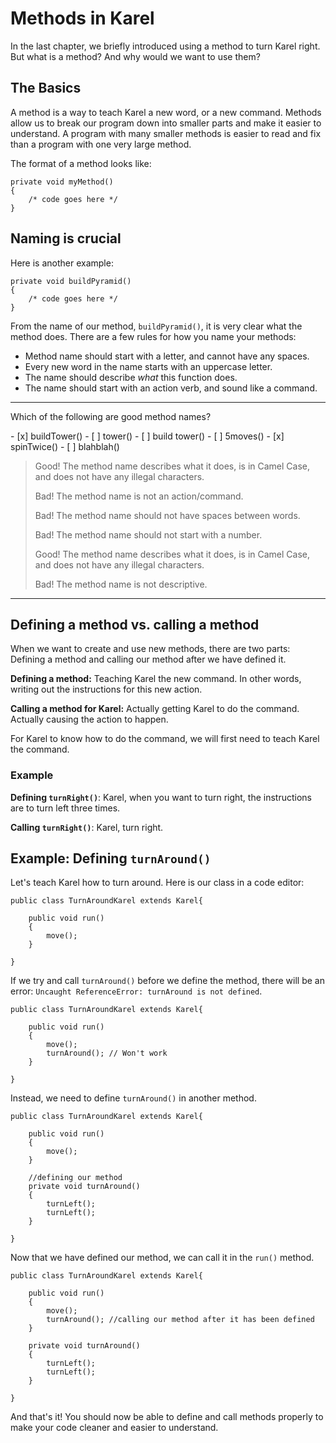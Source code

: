 # Methods in Karel

In the last chapter, we briefly introduced using a method to turn Karel right. But what is a method? And why would we want to use them?


## The Basics

A method is a way to teach Karel a new word, or a new command. Methods allow us to break our program down into smaller parts and make it easier to understand. A program with many smaller methods is easier to read and fix than a program with one very large method.

The format of a method looks like:

    private void myMethod()
    {
        /* code goes here */
    }
    
## Naming is crucial

Here is another example: 

    private void buildPyramid()
    {
        /* code goes here */
    }

From the name of our method, ```buildPyramid()```, it is very clear what the method does. There are a few rules for how you name your methods: 
* Method name should start with a letter, and cannot have any spaces.
* Every new word in the name starts with an uppercase letter.
* The name should describe *what* this function does.
* The name should start with an action verb, and sound like a command. 

---

<p>Which of the following are good method names?</p>
- [x] buildTower()
- [ ] tower()
- [ ] build tower()
- [ ] 5moves()
- [x] spinTwice()
- [ ] blahblah()

> Good! The method name describes what it does, is in Camel Case, and does not have any illegal characters.
>
> Bad! The method name is not an action/command.
>
> Bad! The method name should not have spaces between words. 
>
> Bad! The method name should not start with a number. 
>
> Good! The method name describes what it does, is in Camel Case, and does not have any illegal characters.
>
> Bad! The method name is not descriptive.

---

## Defining a method vs. calling a method

When we want to create and use new methods, there are two parts: Defining a method and calling our method after we have defined it.

**Defining a method:** Teaching Karel the new command. In other words, writing out the instructions for this new action.

**Calling a method for Karel:** Actually getting Karel to do the command. Actually causing the action to happen.

For Karel to know how to do the command, we will first need to teach Karel the command. 

### Example

**Defining ```turnRight()```**: Karel, when you want to turn right, the instructions are to turn left three times.

**Calling ```turnRight()```**: Karel, turn right.

## Example: Defining ```turnAround()```

Let's teach Karel how to turn around. Here is our class in a code editor: 

    public class TurnAroundKarel extends Karel{
        
        public void run()
        {
            move();
        }
        
    }

If we try and call ```turnAround()``` before we define the method, there will be an error: ```Uncaught ReferenceError: turnAround is not defined```.

    public class TurnAroundKarel extends Karel{
        
        public void run()
        {
            move();
            turnAround(); // Won't work
        }
        
    }
    
Instead, we need to define ```turnAround()``` in another method. 

    public class TurnAroundKarel extends Karel{
        
        public void run()
        {
            move();
        }
        
        //defining our method
        private void turnAround()
        {
            turnLeft();
            turnLeft();
        }
        
    }
    
Now that we have defined our method, we can call it in the ```run()``` method.

    public class TurnAroundKarel extends Karel{
        
        public void run()
        {
            move();
            turnAround(); //calling our method after it has been defined
        }
        
        private void turnAround()
        {
            turnLeft();
            turnLeft();
        }
        
    }
    
And that's it! You should now be able to define and call methods properly to make your code cleaner and easier to understand. 